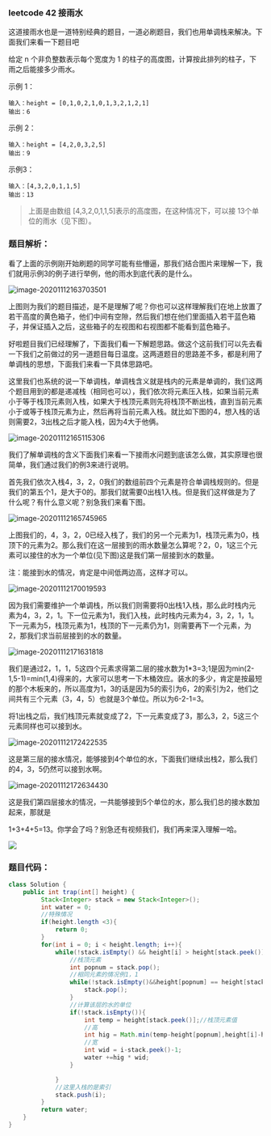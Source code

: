 ### leetcode 42 接雨水

这道接雨水也是一道特别经典的题目，一道必刷题目，我们也用单调栈来解决。下面我们来看一下题目吧

给定 n 个非负整数表示每个宽度为 1 的柱子的高度图，计算按此排列的柱子，下雨之后能接多少雨水。

示例 1：

```
输入：height = [0,1,0,2,1,0,1,3,2,1,2,1]
输出：6
```

示例 2：

```
输入：height = [4,2,0,3,2,5]
输出：9
```

示例3：

```
输入：[4,3,2,0,1,1,5]
输出：13
```

> 上面是由数组 [4,3,2,0,1,1,5]表示的高度图，在这种情况下，可以接 13个单位的雨水（见下图）。

### 题目解析：

看了上面的示例刚开始刷题的同学可能有些懵逼，那我们结合图片来理解一下，我们就用示例3的例子进行举例，他的雨水到底代表的是什么。

![image-20201112163703501](C:\Users\ybj\AppData\Roaming\Typora\typora-user-images\image-20201112163703501.png)



上图则为我们的题目描述，是不是理解了呢？你也可以这样理解我们在地上放置了若干高度的黄色箱子，他们中间有空隙，然后我们想在他们里面插入若干蓝色箱子，并保证插入之后，这些箱子的左视图和右视图都不能看到蓝色箱子。

好啦题目我们已经理解了，下面我们看一下解题思路。做这个这前我们可以先去看一下我们之前做过的另一道题目每日温度。这两道题目的思路差不多，都是利用了单调栈的思想，下面我们来看一下具体思路吧。

这里我们也系统的说一下单调栈，单调栈含义就是栈内的元素是单调的，我们这两个题目用到的都是递减栈（相同也可以），我们依次将元素压入栈，如果当前元素小于等于栈顶元素则入栈，如果大于栈顶元素则先将栈顶不断出栈，直到当前元素小于或等于栈顶元素为止，然后再将当前元素入栈。就比如下图的4，想入栈的话则需要2，3出栈之后才能入栈，因为4大于他俩。

![image-20201112165115306](C:\Users\ybj\AppData\Roaming\Typora\typora-user-images\image-20201112165115306.png)

我们了解单调栈的含义下面我们来看一下接雨水问题到底该怎么做，其实原理也很简单，我们通过我们的例3来进行说明。

首先我们依次入栈4，3，2，0我们的数组前四个元素是符合单调栈规则的。但是我们的第五个1，是大于0的。那我们就需要0出栈1入栈。但是我们这样做是为了什么呢？有什么意义呢？别急我们来看下图。

![image-20201112165745965](C:\Users\ybj\AppData\Roaming\Typora\typora-user-images\image-20201112165745965.png)

上图我们的，4，3，2，0已经入栈了，我们的另一个元素为1，栈顶元素为0，栈顶下的元素为2。那么我们在这一层接到的雨水数量怎么算呢？2，0，1这三个元素可以接住的水为一个单位(见下图)这是我们第一层接到水的数量。

注：能接到水的情况，肯定是中间低两边高，这样才可以。

![image-20201112170019593](C:\Users\ybj\AppData\Roaming\Typora\typora-user-images\image-20201112170019593.png)

因为我们需要维护一个单调栈，所以我们则需要将0出栈1入栈，那么此时栈内元素为4，3，2，1。下一位元素为1，我们入栈，此时栈内元素为4，3，2，1，1。下一元素为5，栈顶元素为1，栈顶的下一元素仍为1，则需要再下一个元素，为2，那我们求当前层接到的水的数量。

![image-20201112171631818](C:\Users\ybj\AppData\Roaming\Typora\typora-user-images\image-20201112171631818.png)

我们是通过2，1，1，5这四个元素求得第二层的接水数为1*3=3;1是因为min(2-1,5-1)=min(1,4)得来的，大家可以思考一下木桶效应。装水的多少，肯定是按最短的那个木板来的，所以高度为1，3的话是因为5的索引为6，2的索引为2，他们之间共有三个元素（3，4，5）也就是3个单位。所以为6-2-1=3。

将1出栈之后，我们栈顶元素就变成了2，下一元素变成了3，那么3，2，5这三个元素同样也可以接到水。

![image-20201112172422535](C:\Users\ybj\AppData\Roaming\Typora\typora-user-images\image-20201112172422535.png)

这是第三层的接水情况，能够接到4个单位的水，下面我们继续出栈2，那么我们的4，3，5仍然可以接到水啊。

![image-20201112172634430](C:\Users\ybj\AppData\Roaming\Typora\typora-user-images\image-20201112172634430.png)

这是我们第四层接水的情况，一共能够接到5个单位的水，那么我们总的接水数加起来，那就是

1+3+4+5=13。你学会了吗？别急还有视频我们，我们再来深入理解一哈。

![](https://img-blog.csdnimg.cn/20210319163622150.gif)



### 题目代码：

```java
class Solution {
    public int trap(int[] height) {
         Stack<Integer> stack = new Stack<Integer>();
         int water = 0;
         //特殊情况
         if(height.length <3){
             return 0;
         }       
         for(int i = 0; i < height.length; i++){
             while(!stack.isEmpty() && height[i] > height[stack.peek()]){
                 //栈顶元素
                 int popnum = stack.pop();
                 //相同元素的情况例1，1
                 while(!stack.isEmpty()&&height[popnum] == height[stack.peek()]){
                     stack.pop();
                 }
                 //计算该层的水的单位
                 if(!stack.isEmpty()){
                     int temp = height[stack.peek()];//栈顶元素值
                     //高
                     int hig = Math.min(temp-height[popnum],height[i]-height[popnum]);
                     //宽
                     int wid = i-stack.peek()-1;
                     water +=hig * wid;
                 }

             }
             //这里入栈的是索引
             stack.push(i);
         }
         return water;
    }
}
```

